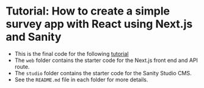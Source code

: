 # Tutorial: How to create a simple survey app with React using Next.js and Sanity

- This is the final code for the following [tutorial](#)
- The `web` folder contains the starter code for the Next.js front end and API route.
- The `studio` folder contains the starter code for the Sanity Studio CMS.
- See the `README.md` file in each folder for more details. 
